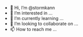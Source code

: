 - 👋 Hi, I’m @stormkann
- 👀 I’m interested in ...
- 🌱 I’m currently learning ...
- 💞️ I’m looking to collaborate on ...
- 📫 How to reach me ...

<!---
stormkann/stormkann is a ✨ special ✨ repository because its `README.md` (this file) appears on your GitHub profile.
You can click the Preview link to take a look at your changes.
--->
